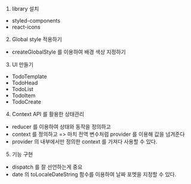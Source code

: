 1. library 설치
- styled-components
- react-icons

2. Global style 적용하기
- createGlobalStyle 를 이용하여 배경 색상 지정하기

3. UI 만들기
- TodoTemplate
- TodoHead
- TodoList
- TodoItem
- TodoCreate

4. Context API 를 활용한 상태관리
- reducer 를 이용하여 상태와 동작을 정의하고
- context 를 정의하고 => 마치 전역 변수처럼 provider 를 이용해 값을 넘겨준다
- provider 의 내부에서만 정의한 context 를 가져다 사용할 수 있다.

5. 기능 구현
- dispatch 를 잘 선언하는게 중요
- date 의 toLocaleDateString 함수를 이용하여 날짜 포멧을 지정할 수 있다.